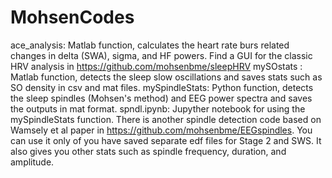 # MohsenCodes
ace_analysis: Matlab function, calculates the heart rate burs related changes in delta (SWA), sigma, and HF powers.
Find a GUI for the classic HRV analysis in https://github.com/mohsenbme/sleepHRV
mySOstats : Matlab function, detects the sleep slow oscillations and saves stats such as SO density in csv and mat files.
mySpindleStats: Python function, detects the sleep spindles (Mohsen's method) and EEG power spectra and saves the outputs in mat format.
spndl.ipynb: Jupyther notebook for using the mySpindleStats function.
There is another spindle detection code based on Wamsely et al paper in https://github.com/mohsenbme/EEGspindles. You can use it only of you have saved separate edf files for Stage 2 and SWS. It also gives you other stats such as spindle frequency, duration, and amplitude.
